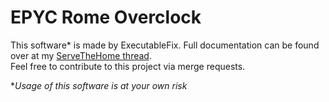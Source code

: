 # EPYC Rome Overclock
This software* is made by ExecutableFix. Full documentation can be found over at my [ServeTheHome thread](https://forums.servethehome.com/index.php?threads/finally-overclocking-epyc-rome-es.28111).  
Feel free to contribute to this project via merge requests.  

**Usage of this software is at your own risk*

[![<Build status>](https://circleci.com/gh/chraac/EPYC-Rome-Overclock.svg?style=svg)](https://app.circleci.com/pipelines/github/chraac/EPYC-Rome-Overclock)
